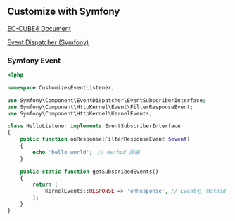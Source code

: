 
Customize with Symfony
--------
[EC-CUBE4 Document][a]

[a]:https://doc4.ec-cube.net/customize_symfony
[Event Dispatcher (Symfony)][b]

[b]:https://symfony.com/doc/current/event_dispatcher.html

### Symfony Event

~~~~~php
<?php

namespace Customize\EventListener;

use Symfony\Component\EventDispatcher\EventSubscriberInterface;
use Symfony\Component\HttpKernel\Event\FilterResponseEvent;
use Symfony\Component\HttpKernel\KernelEvents;

class HelloListener implements EventSubscriberInterface
{
    public function onResponse(FilterResponseEvent $event)
    {
        echo 'hello world';　// Method 詳細
    }

    public static function getSubscribedEvents()
    {
        return [
            KernelEvents::RESPONSE => 'onResponse', // Event名・Method 追加
        ];
    }
}
~~~~~
